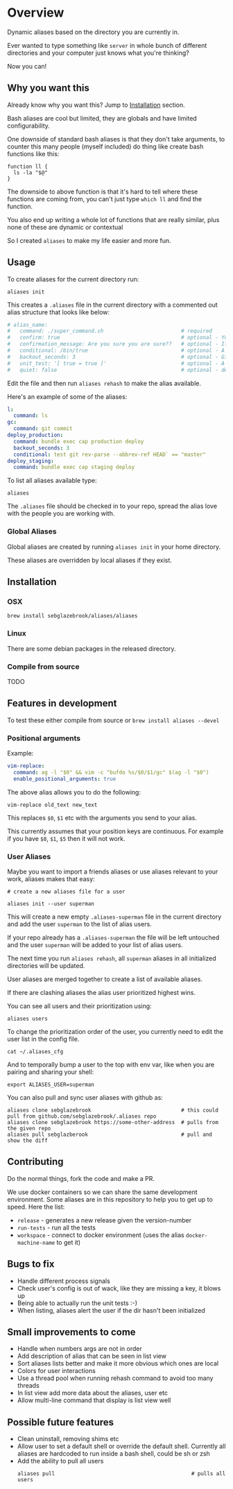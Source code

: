 # Overview

Dynamic aliases based on the directory you are currently in.

Ever wanted to type something like `server` in whole bunch of different directories and your computer just knows what you're thinking?

Now you can!

## Why you want this

Already know why you want this? Jump to [Installation](#installation) section.

Bash aliases are cool but limited, they are globals and have limited configurability.

One downside of standard bash aliases is that they don't take arguments, to counter this many people (myself included) do thing like create bash functions like this:

```
function ll {
  ls -la "$@"
}
```

The downside to above function is that it's hard to tell where these functions are coming from, you can't just type `which ll` and find the function.

You also end up writing a whole lot of functions that are really similar, plus none of these are dynamic or contextual

So I created `aliases` to make my life easier and more fun.

## Usage

To create aliases for the current directory run:

```
aliases init
```

This creates a `.aliases` file in the current directory with a commented out alias structure that looks like below:

```yaml
# alias_name:
#   command: ./super_command.sh                         # required
#   confirm: true                                       # optional - You will be asked to confirm before execution
#   confirmation_message: Are you sure you are sure??   # optional - If confirm is set to true then you this is your confirmation message
#   conditional: /bin/true                              # optional - A bash command that needs to be successful for the alias to run
#   backout_seconds: 3                                  # optional - Give's you a backout option (ctrl + c) before the alias is executed
#   unit_test: '[ true = true ]'                        # optional - A bash command that tells whether the alias is doing what you want
#   quiet: false                                        # optional - default 'false', when set to false evaluated command is printed to stderr before running
```

Edit the file and then run `aliases rehash` to make the alias available.

Here's an example of some of the aliases:

```yaml
l:
  command: ls
gc:
  command: git commit
deploy_production:
  command: bundle exec cap production deploy
  backout_seconds: 3
  conditional: test git rev-parse --abbrev-ref HEAD` == "master"
deploy_staging:
  command: bundle exec cap staging deploy
```

To list all aliases available type:

```
aliases
```

The `.aliases` file should be checked in to your repo, spread the alias love with the people you are working with.

### Global Aliases

Global aliases are created by running `aliases init` in your home directory.

These aliases are overridden by local aliases if they exist.


## Installation

### OSX

```
brew install sebglazebrook/aliases/aliases
```

### Linux

There are some debian packages in the released directory.

### Compile from source

TODO

## Features in development

To test these either compile from source or `brew install aliases --devel`

### Positional arguments

Example:

```yaml
vim-replace:
  command: ag -l "$0" && vim -c "bufdo %s/$0/$1/gc" $(ag -l "$0")
  enable_positional_arguments: true
``````

The above alias allows you to do the following:

```
vim-replace old_text new_text
```

This replaces `$0`, `$1` etc with the arguments you send to your alias.

This currently assumes that your position keys are continuous. For example if you have `$0`, `$1`, `$5` then it will not work.

### User Aliases

Maybe you want to import a friends aliases or use aliases relevant to your work, aliases makes that easy:

```
# create a new aliases file for a user

aliases init --user superman
```

This will create a new empty `.aliases-superman` file in the current directory and add the user `superman` to the list of alias users.

If your repo already has a `.aliases-superman` the file will be left untouched and the user `superman` will be added to your list of alias users.

The next time you run `aliases rehash`, all `superman` aliases in all initialized directories will be updated.

User aliases are merged together to create a list of available aliases.

If there are clashing aliases the alias user prioritized highest wins.

You can see all users and their prioritization using:

```
aliases users
```

To change the prioritization order of the user, you currently need to edit the user list in the config file.

```
cat ~/.aliases_cfg
```

And to temporally bump a user to the top with env var, like when you are pairing and sharing your shell:
```
export ALIASES_USER=superman
```

You can also pull and sync user aliases with github as:
```
aliases clone sebglazebrook                             # this could pull from github.com/sebglazebrook/.aliases repo
aliases clone sebglazebrook https://some-other-address  # pulls from the given repo
aliases pull sebglazberook                              # pull and show the diff
```

## Contributing

Do the normal things, fork the code and make a PR.

We use docker containers so we can share the same development environment. Some aliases are in this repository to help you to get up to speed. Here the list:
- ``release`` - generates a new release given the version-number
- ``run-tests`` - run all the tests
- ``workspace`` - connect to docker environment (uses the alias ``docker-machine-name`` to get it)

## Bugs to fix

- Handle different process signals
- Check user's config is out of wack, like they are missing a key, it blows up
- Being able to actually run the unit tests :-)
- When listing, aliases alert the user if the dir hasn't been initialized

## Small improvements to come

- Handle when numbers args are not in order
- Add description of alias that can be seen in list view
- Sort aliases lists better and make it more obvious which ones are local
- Colors for user interactions
- Use a thread pool when running rehash command to avoid too many threads
- In list view add more data about the aliases, user etc
- Allow multi-line command that display is list view well

## Possible future features

- Clean uninstall, removing shims etc
- Allow user to set a default shell or override the default shell. Currently all aliases are hardcoded to run inside a bash shell, could be sh or zsh
- Add the ability to pull all users
  ```
  aliases pull                                            # pulls all users
  ```
